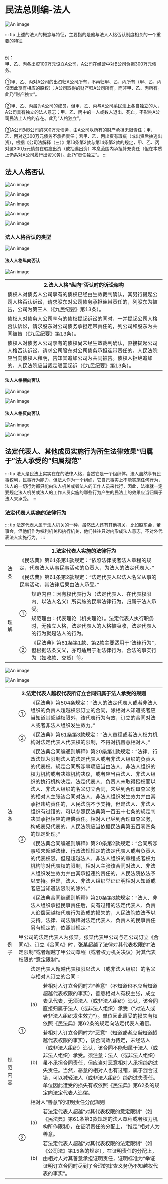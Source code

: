 # 民法总则编-法人

![An image](../../assets/civil_52.jpg)

::: tip
上述的法人的概念与特征，主要指的是他与法人人格否认制度相关的一个重要的特征<br/>
<br/>
<br/>
例：<br/>
甲、乙、丙各出资100万元设立A公司，A公司在经营中对B公司负担300万元债务。<br/>
<br/>
①甲、乙、丙对A公司的出资归A公司所有，不再归甲、乙、丙所有（甲、乙、丙仅因此享有相应的股权）；A公司取得的财产归A公司所有，而非甲、乙、丙所有。此乃“财产独立”。<br/>
<br/>
②甲、乙、丙虽为A公司的成员，但甲、乙、丙与A公司系民法上各自独立的人，A公司具有独立的法人意志；甲、乙、丙中的一人或数人退出、死亡，不影响A公司民法上人格的存在。此乃“人格独立”。<br/>
<br/>
③A公司对B公司的300万元债务，由A公司以所有的财产承担无限责任；甲、乙、丙对这300万元债务不承担责任；若甲、乙、丙出资有瑕疵（或出资后抽逃出资），根据《公司法解释（三）》第13条第2款与第14条第2款的规定，甲、乙、丙对这300万元债务在瑕疵出资（或抽逃出资）本息范围内承担补充责任（但在本质上仍系对A公司履行出资义务）。此乃“责任独立”。
:::


## 法人人格否认


![An image](../../assets/civil_53.jpg)


![An image](../../assets/civil_54.jpg)


![An image](../../assets/civil_55.jpg)

![An image](../../assets/civil_56.jpg)

![An image](../../assets/civil_57.jpg)

### 法人人格否认的类型

![An image](../../assets/civil_58.jpg)

#### 法人人格纵向否认

![An image](../../assets/civil_59.jpg)

<table>
    <tr>
        <th>2.法人人格“纵向”否认时的诉讼架构</th>
    </tr>
    <tr>
        <td>债权人对债务人公司享有的债权已经由生效裁判确认，其另行提起公司人格否认诉讼，请求股东对公司债务承担连带责任的，列股东为被告，公司为第三人（《九民纪要》第13条）。</td>
    </tr>
    <tr>
        <td>债权人对债务人公司享有的债权提起诉讼的同时，一并提起公司人格否认诉讼，请求股东对公司债务承担连带责任的，列公司和股东为共同被告（《九民纪要》第13条）。</td>
    </tr>
    <tr>
        <td>债权人对债务人公司享有的债权尚未经生效裁判确认，直接提起公司人格否认诉讼，请求公司股东对公司债务承担连带责任的，人民法院应当向债权人释明，告知其追加公司为共同被告。债权人拒绝追加的，人民法院应当裁定驳回起诉（《九民纪要》第13条）。</td>
    </tr>
</table>

#### 法人人格横向否认


![An image](../../assets/civil_60.jpg)

![An image](../../assets/civil_61.jpg)


#### 法人人格反向否认

![An image](../../assets/civil_62.jpg)


![An image](../../assets/civil_63.jpg)


## 法定代表人、其他成员实施行为所生法律效果“归属于”法人承受的“归属规范”

::: tip
法人是民法上实实在在的法律人格，当然它是一个组织体。法人虽然享有民事权利，民事行为能力，但法人作为一个组织，它自己事实上不能实施任何行为，法人的一切行为都只能由法人机关或者法人的工作人员来代行，因此，法律就一定要规定法人机关或法人的工作人员实施的哪些行为产生的民法上的效果应当归属于法人来承受。
:::


### 法定代表人实施的法律行为

::: tip
法定代表人属于法人机关的一种，虽然法人还有其他机关，比如股东会，董事会，但他们作为权利机关和执行机关，他们往往只对内形成法人意志，不对外代表法人实施行为。
:::

<table>
    <tr>
        <th colspan="3">1.法定代表人实施的法律行为</th>
    </tr>
    <tr>
        <td rowspan="2">法条</td>
        <td colspan="2">《民法典》第61条第1款规定：“依照法律或者法人章程的规定，代表法人从事民事活动的负责人，为法人的法定代表人。”</td>
    </tr>
    <tr>
        <td colspan="3">《民法典》第61条第2款规定：“法定代表人以法人名义从事的民事活动，其法律后果由法人承受。”</td>
    </tr>
    <tr>
        <td rowspan="3">理解</td>
        <td rowspan="2">①</td>
        <td>规范内容：因有权代表行为（法定代表人、在代表权限内、以法人名义）所实施的民事法律行为，归属于法人承受。</td>
    </tr>
    <tr>
        <td>规范理由：代表理论（机关理论）。法定代表人执行职务时，无独立人格，法定代表人的人格被吸收，法定代表人的行为就是法人的行为。</td>
    </tr>
    <tr>
        <td>②</td>
        <td>《民法典》第61条第1款、第2款主要适用于“法律行为”，但根据法条文义，亦可适用于准法律行为、合法的事实行为（如收款、交货）等。</td>
    </tr>
</table>


![An image](../../assets/civil_64.jpg)

![An image](../../assets/civil_65.jpg)

<table>
    <tr>
        <th colspan="4">3.法定代表人越权代表所订立合同归属于法人承受的规则</th>
    </tr>
    <tr>
        <td rowspan="5">法条</td>
        <td>①</td>
        <td colspan="2">《民法典》第504条规定：“法人的法定代表人或者非法人组织的负责人超越权限订立的合同，除相对人知道或者应当知道其超越权限外，该代表行为有效，订立的合同对法人或者非法人组织发生效力。”</td>
    </tr>
    <tr>
        <td>②</td>
        <td colspan="3">《民法典》第61条第3款规定：“法人章程或者法人权力机构对法定代表人代表权的限制，不得对抗善意相对人。”</td>
    </tr>
    <tr>
        <td rowspan="3">③</td>
        <td colspan="2">《民法典合同编通则解释》第20条第1款规定：“法律、行政法规为限制法人的法定代表人或者非法人组织的负责人的代表权，规定合同所涉事项应当由法人、非法人组织的权力机构或者决策机构决议，或者应当由法人、非法人组织的执行机构决定，法定代表人、负责人未取得授权而以法人、非法人组织的名义订立合同，未尽到合理审查义务的相对人主张该合同对法人、非法人组织发生效力并由其承担违约责任的，人民法院不予支持，但是法人、非法人组织有过错的，可以参照民法典第一百五十七条的规定判决其承担相应的赔偿责任。相对人已尽到合理审查义务，构成表见代表的，人民法院应当依据民法典第五百零四条的规定处理。”</td>
    </tr>
    <tr>
        <td colspan="2">《民法典合同编通则解释》第20条第2款规定：“合同所涉事项未超越法律、行政法规规定的法定代表人或者负责人的代表权限，但是超越法人、非法人组织的章程或者权力机构等对代表权的限制，相对人主张该合同对法人、非法人组织发生效力并由其承担违约责任的，人民法院依法予以支持。但是，法人、非法人组织举证证明相对人知道或者应当知道该限制的除外。”</td>
    </tr>
    <tr>
        <td colspan="2">《民法典合同编通则解释》第20条第3款规定：“法人、非法人组织承担民事责任后，向有过错的法定代表人、负责人追偿因越权代表行为造成的损失的，人民法院依法予以支持。法律、司法解释对法定代表人、负责人的民事责任另有规定的，依照其规定。”</td>
    </tr>
    <tr>
        <td>例子</td>
        <td colspan="3">甲公司的法定代表人为张某。张某代表甲公司与乙公司订立《合同A》。订立《合同A》时，张某超越了法律对其代表权限的“法定限制”或者超越了甲公司章程（或者权力机关决议）对其代表权限的“意定限制”。</td>
    </tr>
    <tr>
        <td rowspan="6">规范内容</td>
        <td rowspan="3">①</td>
        <td colspan="2">法定代表人超越代表权限以法人（或非法人组织）的名义与相对人订立的合同：</td>
    </tr>
    <tr>
        <td>(a)</td>
        <td>若相对人订立合同时为“善意”（不知道也不应当知道超越代表权限的事实），善意相对人有权主张，成立表见代表，无须法人（或非法人组织）追认，该合同直接归属于法人（或非法人组织）承受（“对法人或者非法人组织发生效力”）。单位因此遭受的损失有权依照《民法典》第62条的规定向法定代表人追偿。</td>
    </tr>
    <tr>
        <td>(b)</td>
        <td>若相对人订立合同时为“恶意”（知道或者应当知道超越代表权限的事实），该合同效力待定，未经法人（或非法人组织）追认，该合同不能归属于法人（或非法人组织）承受。须注意：法人（或非法人组织）虽不承担合同责任，但应当对恶意相对人承担缔约过失责任。当然，恶意的相对人也有过错，属于混合过错，可以减轻法人（或非法人组织）缔约过失责任。单位因此遭受的损失有权依照《民法典》第62条的规定向法定代表人追偿。</td>
    </tr>
    <tr>
        <td rowspan="3">②</td>
        <td colspan="2">相对人“善意”的证明责任分配规则</td>
    </tr>
    <tr>
        <td>(a)</td>
        <td>若法定代表人超越“对其代表权限的意定限制”（如《民法典》第61条第3款规定的法人章程或者权力机构所作限制），在证明责任的分配上，“推定”相对人为善意。</td>
    </tr>
    <tr>
        <td>(b)</td>
        <td>若法定代表人超越“对其代表权限的法定限制”（如《公司法》第15条的规定），在证明责任的分配上，由相对人对其善意承担证明责任，证明标准为“举证证明订立合同时尽到了合理的审查义务仍不知越权代表的事实”。</td>
    </tr>
</table>



